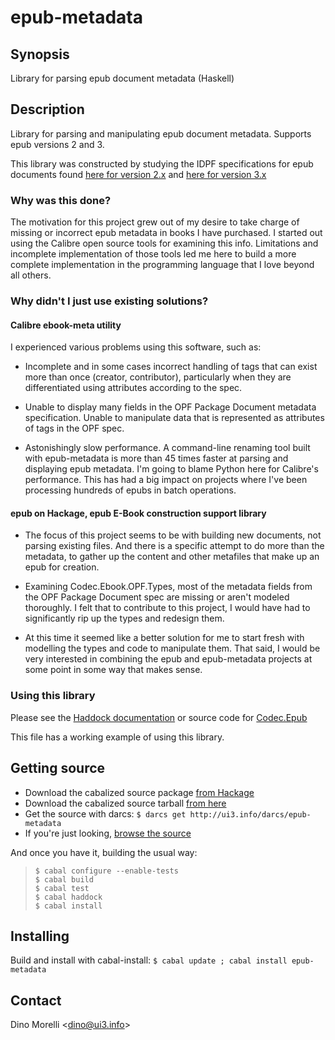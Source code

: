 # epub-metadata


## Synopsis

Library for parsing epub document metadata (Haskell)


## Description

Library for parsing and manipulating epub document metadata. Supports epub versions 2 and 3.

This library was constructed by studying the IDPF specifications for epub documents found [here for version 2.x](http://www.idpf.org/epub/20/spec/OPF_2.0.1_draft.htm) and [here for version 3.x](http://www.idpf.org/epub/30/spec/epub30-publications.html)


### Why was this done?

The motivation for this project grew out of my desire to take charge
of missing or incorrect epub metadata in books I have purchased. I
started out using the Calibre open source tools for examining this
info. Limitations and incomplete implementation of those tools led
me here to build a more complete implementation in the programming
language that I love beyond all others.


### Why didn't I just use existing solutions?

#### Calibre ebook-meta utility

I experienced various problems using this software, such as:

* Incomplete and in some cases incorrect handling of tags that can
  exist more than once (creator, contributor), particularly when they
  are differentiated using attributes according to the spec.

* Unable to display many fields in the OPF Package Document metadata
  specification. Unable to manipulate data that is represented as
  attributes of tags in the OPF spec.

* Astonishingly slow performance. A command-line renaming tool built with
  epub-metadata is more than 45 times faster at parsing and displaying
  epub metadata. I'm going to blame Python here for Calibre's
  performance. This has had a big impact on projects where I've been
  processing hundreds of epubs in batch operations.


#### epub on Hackage, epub E-Book construction support library

* The focus of this project seems to be with building new documents,
  not parsing existing files. And there is a specific attempt to do more
  than the metadata, to gather up the content and other metafiles that
  make up an epub for creation.

* Examining Codec.Ebook.OPF.Types, most of the metadata fields
  from the OPF Package Document spec are missing or aren't modeled
  thoroughly. I felt that to contribute to this project, I would have
  had to significantly rip up the types and redesign them.

* At this time it seemed like a better solution for me to
  start fresh with modelling the types and code to manipulate them. That
  said, I would be very interested in combining the epub and epub-metadata
  projects at some point in some way that makes sense.


### Using this library

   Please see the [Haddock documentation](http://hackage.haskell.org/package/epub-metadata-4.0/docs/Codec-Epub.html) or source code for
   [Codec.Epub](http://ui3.info/darcs/epub-metadata/src/Codec/Epub.hs)

   This file has a working example of using this library.


## Getting source

- Download the cabalized source package [from Hackage](http://hackage.haskell.org/package/epub-metadata)
- Download the cabalized source tarball [from here](http://ui3.info/d/proj/epub-metadata/epub-metadata-4.0.tar.gz)
- Get the source with darcs: `$ darcs get http://ui3.info/darcs/epub-metadata`
- If you're just looking, [browse the source](http://ui3.info/darcs/epub-metadata)

And once you have it, building the usual way:

>     $ cabal configure --enable-tests
>     $ cabal build
>     $ cabal test
>     $ cabal haddock
>     $ cabal install


## Installing

Build and install with cabal-install:
  `$ cabal update ; cabal install epub-metadata`


## Contact

Dino Morelli <[dino@ui3.info](mailto:dino@ui3.info)>
